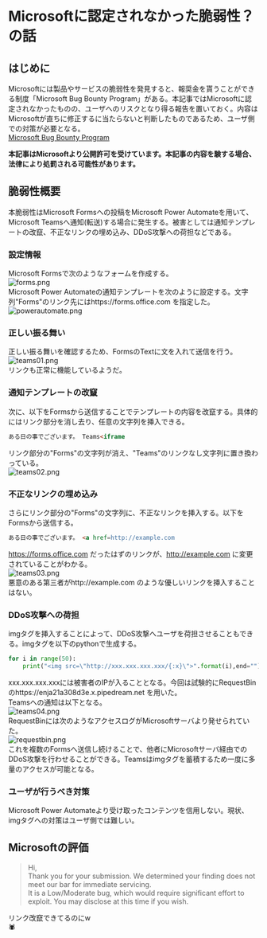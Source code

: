 # Microsoftに認定されなかった脆弱性？の話

## はじめに
Microsoftには製品やサービスの脆弱性を発見すると、報奨金を貰うことができる制度「Microsoft Bug Bounty Program」がある。本記事ではMicrosoftに認定されなかったものの、ユーザへのリスクとなり得る報告を置いておく。内容はMicrosoftが直ちに修正するに当たらないと判断したものであるため、ユーザ側での対策が必要となる。  
[Microsoft Bug Bounty Program](https://www.microsoft.com/en-us/msrc/bounty)  

**本記事はMicrosoftより公開許可を受けています。本記事の内容を験する場合、法律により処罰される可能性があります。**  

## 脆弱性概要
本脆弱性はMicrosoft Formsへの投稿をMicrosoft Power Automateを用いて、Microsoft Teamsへ通知(転送)する場合に発生する。被害としては通知テンプレートの改竄、不正なリンクの埋め込み、DDoS攻撃への荷担などである。  
### 設定情報
Microsoft Formsで次のようなフォームを作成する。  
![forms.png](forms.png)  
Microsoft Power Automateの通知テンプレートを次のように設定する。文字列"Forms"のリンク先にはhttps://forms.office.com を指定した。  
![powerautomate.png](powerautomate.png)  
### 正しい振る舞い
正しい振る舞いを確認するため、FormsのTextに文を入れて送信を行う。  
![teams01.png](teams01.png)  
リンクも正常に機能しているようだ。  
### 通知テンプレートの改竄
次に、以下をFormsから送信することでテンプレートの内容を改竄する。具体的にはリンク部分を消し去り、任意の文字列を挿入できる。  
```html
ある日の事でございます。 Teams<iframe
```
リンク部分の"Forms"の文字列が消え、"Teams"のリンクなし文字列に置き換わっている。  
![teams02.png](teams02.png)  
### 不正なリンクの埋め込み
さらにリンク部分の"Forms"の文字列に、不正なリンクを挿入する。以下をFormsから送信する。  
```html
ある日の事でございます。 <a href=http://example.com
```
https://forms.office.com だったはずのリンクが、http://example.com に変更されていることがわかる。  
![teams03.png](teams03.png)  
悪意のある第三者がhttp://example.com のような優しいリンクを挿入することはない。  
### DDoS攻撃への荷担
imgタグを挿入することによって、DDoS攻撃へユーザを荷担させることもできる。imgタグを以下のpythonで生成する。
```python
for i in range(50):
    print("<img src=\"http://xxx.xxx.xxx.xxx/{:x}\">".format(i),end="")
```
xxx.xxx.xxx.xxxには被害者のIPが入ることとなる。今回は試験的にRequestBinのhttps://enja21a308d3e.x.pipedream.net を用いた。  
Teamsへの通知は以下となる。  
![teams04.png](teams04.png)  
RequestBinには次のようなアクセスログがMicrosoftサーバより発せられていた。  
![requestbin.png](requestbin.png)  
これを複数のFormsへ送信し続けることで、他者にMicrosoftサーバ経由でのDDoS攻撃を行わせることができる。Teamsはimgタグを蓄積するため一度に多量のアクセスが可能となる。  
### ユーザが行うべき対策
Microsoft Power Automateより受け取ったコンテンツを信用しない。現状、imgタグへの対策はユーザ側では難しい。  

## Microsoftの評価
> Hi,  
> Thank you for your submission. We determined your finding does not meet our bar for immediate servicing.  
> It is a Low/Moderate bug, which would require significant effort to exploit. You may disclose at this time if you wish.  

リンク改竄できてるのにw  
🕷  
